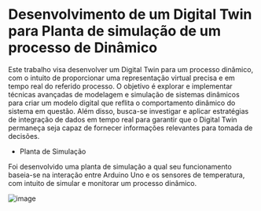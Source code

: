 # Desenvolvimento de um Digital Twin para Planta de simulação de um processo de Dinâmico

Este trabalho visa desenvolver um Digital Twin para um processo dinâmico, com o intuito de proporcionar uma representação virtual precisa e em tempo real do referido processo. O objetivo é explorar e implementar técnicas avançadas de modelagem e simulação de sistemas dinâmicos para criar um modelo digital que reflita o comportamento dinâmico do sistema em questão. Além disso, busca-se investigar e aplicar estratégias de integração de dados em tempo real para garantir que o Digital Twin permaneça seja capaz de fornecer informações relevantes para tomada de decisões.

- Planta de Simulação

Foi desenvolvido uma planta de simulação a qual seu funcionamento baseia-se na interação entre Arduino Uno e os sensores de temperatura, com intuito de simular e monitorar um processo dinâmico.

![image](https://github.com/brnsmit/Digital_Twin_Dynamic_Process/assets/137723215/e14abf85-2604-40e9-b7b2-dbec5b7d2cb1)

   
